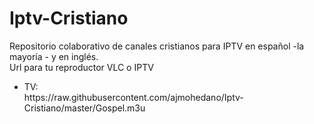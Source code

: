 # Iptv-Cristiano
Repositorio colaborativo de canales cristianos para IPTV en español -la mayoría - y en inglés.<br>
Url para tu reproductor VLC o IPTV
  <ul><li>TV: <br>
  https://raw.githubusercontent.com/ajmohedano/Iptv-Cristiano/master/Gospel.m3u
